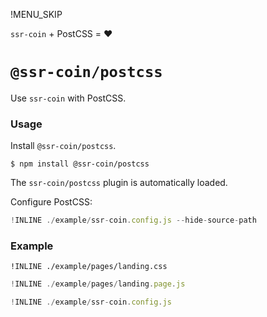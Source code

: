 !MENU_SKIP

`ssr-coin` + PostCSS = :heart:

# `@ssr-coin/postcss`

Use `ssr-coin` with PostCSS.

### Usage

Install `@ssr-coin/postcss`.

~~~shell
$ npm install @ssr-coin/postcss
~~~

The `ssr-coin/postcss` plugin is automatically loaded.

Configure PostCSS:

~~~js
!INLINE ./example/ssr-coin.config.js --hide-source-path
~~~

### Example

~~~sugarss
!INLINE ./example/pages/landing.css
~~~

~~~js
!INLINE ./example/pages/landing.page.js
~~~

~~~js
!INLINE ./example/ssr-coin.config.js
~~~
